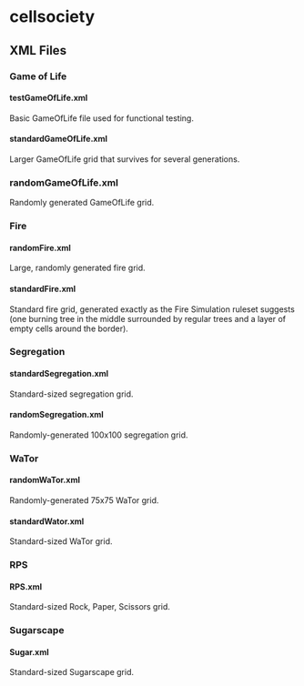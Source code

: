 # cellsociety 

## XML Files
### Game of Life
#### testGameOfLife.xml
Basic GameOfLife file used for functional testing.
####  standardGameOfLife.xml	
Larger GameOfLife grid that survives for several generations.
###  randomGameOfLife.xml	
Randomly generated GameOfLife grid. 
### Fire
 #### randomFire.xml
 Large, randomly generated fire grid. 
 #### standardFire.xml	
 Standard fire grid, generated exactly as the Fire Simulation ruleset suggests (one burning tree in the middle surrounded by regular trees and a layer of empty cells around the border).

 ### Segregation
#### standardSegregation.xml
 Standard-sized segregation grid. 
####  randomSegregation.xml
Randomly-generated 100x100 segregation grid. 
### WaTor
#### randomWaTor.xml 
Randomly-generated 75x75 WaTor grid.
####  standardWator.xml	
Standard-sized WaTor grid. 
### RPS 
#### RPS.xml
Standard-sized Rock, Paper, Scissors grid.
### Sugarscape
#### Sugar.xml
Standard-sized Sugarscape grid. 




